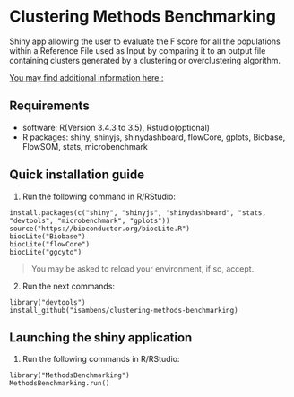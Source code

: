 # Clustering Methods Benchmarking
Shiny app allowing the user to evaluate the F score for all the populations within a Reference File used as Input by comparing it to an output file containing clusters generated by a clustering or overclustering algorithm.
 
[You may find additional information here :](doc/temp.pdf)
	
## Requirements
  * software: R(Version 3.4.3 to 3.5), Rstudio(optional)
  * R packages: shiny, shinyjs, shinydashboard, flowCore, gplots, Biobase, FlowSOM, stats, microbenchmark
  
## Quick installation guide

  1. Run the following command in R/RStudio:
```
install.packages(c("shiny", "shinyjs", "shinydashboard", "stats, "devtools", "microbenchmark", "gplots"))
source("https://bioconductor.org/biocLite.R")
biocLite("Biobase")
biocLite("flowCore")
biocLite("ggcyto")
```
  >You may be asked to reload your environment, if so, accept.
  
  2. Run the next commands:
```
library("devtools")
install_github("isambens/clustering-methods-benchmarking)
```

  
## Launching the shiny application

  1. Run the following commands in R/RStudio:
```
library("MethodsBenchmarking")
MethodsBenchmarking.run()
```